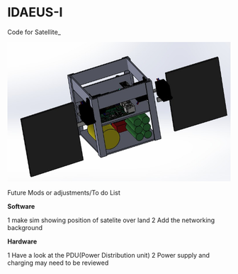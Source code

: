 # IDAEUS-I
Code for Satellite_


![](https://github.com/noxiddd/IDAEUS-I/blob/master/images/sat.jpeg)

Future Mods or adjustments/To do List

<b>Software</b>

1 make sim showing position of satelite over land 
2 Add the networking background

<b>Hardware</b>

1 Have a look at the PDU(Power Distribution unit)
2 Power supply and charging may need to be reviewed
